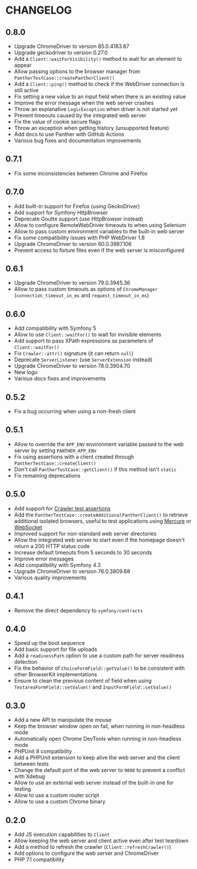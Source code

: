 CHANGELOG
=========

0.8.0
-----

* Upgrade ChromeDriver to version 85.0.4183.87
* Upgrade geckodriver to version 0.27.0
* Add a `Client::waitForVisibility()` method to wait for an element to appear
* Allow passing options to the browser manager from `PantherTestCase::createPantherClient()`
* Add a `Client::ping()` method to check if the WebDriver connection is still active
* Fix setting a new value to an input field when there is an existing value
* Improve the error message when the web server crashes
* Throw an explanative `LogicException` when driver is not started yet
* Prevent timeouts caused by the integrated web server
* Fix the value of cookie secure flags
* Throw an exception when getting history (unsupported feature)
* Add docs to use Panther with GitHub Actions
* Various bug fixes and documentation improvements

0.7.1
-----

* Fix some inconsistencies between Chrome and Firefox 

0.7.0
-----

* Add built-in support for Firefox (using GeckoDriver)
* Add support for Symfony HttpBrowser
* Deprecate Goutte support (use HttpBrowser instead)
* Allow to configure RemoteWebDriver timeouts to when using Selenium
* Allow to pass custom environment variables to the built-in web server
* Fix some compatibility issues with PHP WebDriver 1.8
* Upgrade ChromeDriver to version 80.0.3987.106
* Prevent access to fixture files even if the web server is misconfigured

0.6.1
-----

* Upgrade ChromeDriver to version 79.0.3945.36
* Allow to pass custom timeouts as options of `ChromeManager` (`connection_timeout_in_ms` and `request_timeout_in_ms`)

0.6.0
-----

* Add compatibility with Symfony 5
* Allow to use `Client::waitFor()` to wait for invisible elements
* Add support to pass XPath expressions as parameters of `Client::waitFor()`
* Fix `Crawler::attr()` signature (it can return `null`)
* Deprecate `ServerListener` (use `ServerExtension` instead)
* Upgrade ChromeDriver to version 78.0.3904.70
* New logo
* Various docs fixes and improvements

0.5.2
-----

* Fix a bug occurring when using a non-fresh client

0.5.1
-----

* Allow to override the `APP_ENV` environment variable passed to the web server by setting `PANTHER_APP_ENV`
* Fix using assertions with a client created through `PantherTestCase::createClient()`
* Don't call `PantherTestCase::getClient()` if this method isn't `static`
* Fix remaining deprecations

0.5.0
-----

* Add support for [Crawler test assertions](https://symfony.com/doc/current/testing/functional_tests_assertions.html#crawler)
* Add the `PantherTestCase::createAdditionalPantherClient()` to retrieve additional isolated browsers, useful to test applications using [Mercure](https://mercure.rocks) or [WebSocket](https://developer.mozilla.org/en-US/docs/Web/API/WebSockets_API)   
* Improved support for non-standard web server directories
* Allow the integrated web server to start even if the homepage doesn't return a 200 HTTP status code
* Increase default timeouts from 5 seconds to 30 seconds
* Improve error messages
* Add compatibility with Symfony 4.3
* Upgrade ChromeDriver to version 76.0.3809.68
* Various quality improvements

0.4.1
-----

* Remove the direct dependency to `symfony/contracts`

0.4.0
-----

* Speed up the boot sequence
* Add basic support for file uploads
* Add a `readinessPath` option to use a custom path for server readiness detection
* Fix the behavior of `ChoiceFormField::getValue()` to be consistent with other BrowserKit implementations
* Ensure to clean the previous content of field when using `TextareaFormField::setValue()` and `InputFormField::setValue()`

0.3.0
-----

* Add a new API to manipulate the mouse
* Keep the browser window open on fail, when running in non-headless mode
* Automatically open Chrome DevTools when running in non-headless mode
* PHPUnit 8 compatibility
* Add a PHPUnit extension to keep alive the web server and the client between tests 
* Change the default port of the web server to `9080` to prevent a conflict with Xdebug
* Allow to use an external web server instead of the built-in one for testing
* Allow to use a custom router script
* Allow to use a custom Chrome binary

0.2.0
-----

* Add JS execution capabilities to `Client`
* Allow keeping the web server and client active even after test teardown
* Add a method to refresh the crawler (`Client::refreshCrawler()`)
* Add options to configure the web server and ChromeDriver
* PHP 7.1 compatibility
